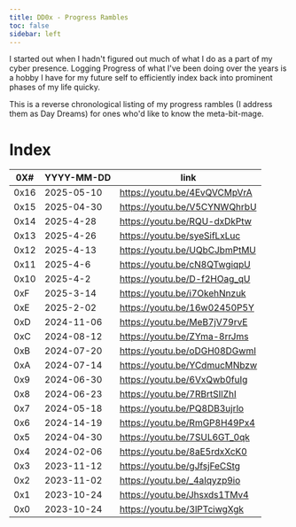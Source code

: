 ```yaml
---
title: DD0x - Progress Rambles
toc: false
sidebar: left
---
```


I started out when I hadn't figured out much of what I do as a part of my cyber presence. Logging Progress of what I've been doing over the years is a hobby I have for my future self to efficiently index back into prominent phases of my life quicky.  

This is a reverse chronological listing of my progress rambles (I address them as Day Dreams) for ones who'd like to know the meta-bit-mage.

# Index

| 0X#  | YYYY-MM-DD | link                         |
|------|------------|------------------------------|
| 0x16 | 2025-05-10 | https://youtu.be/4EvQVCMpVrA |
| 0x15 | 2025-04-30 | https://youtu.be/V5CYNWQhrbU |
| 0x14 | 2025-4-28  | https://youtu.be/RQU-dxDkPtw |
| 0x13 | 2025-4-26  | https://youtu.be/syeSifLxLuc |
| 0x12 | 2025-4-13  | https://youtu.be/UQbCJbmPtMU |
| 0x11 | 2025-4-6   | https://youtu.be/cN8QTwgiqpU |
| 0x10 | 2025-4-2   | https://youtu.be/D-f2HOag_qU |
| 0xF  | 2025-3-14  | https://youtu.be/i7OkehNnzuk |
| 0xE  | 2025-2-02  | https://youtu.be/16w02450P5Y |
| 0xD  | 2024-11-06 | https://youtu.be/MeB7jV79rvE |
| 0xC  | 2024-08-12 | https://youtu.be/ZYma-8rrJms |
| 0xB  | 2024-07-20 | https://youtu.be/oDGH08DGwmI |
| 0xA  | 2024-07-14 | https://youtu.be/YCdmucMNbzw |
| 0x9  | 2024-06-30 | https://youtu.be/6VxQwb0fuIg |
| 0x8  | 2024-06-23 | https://youtu.be/7RBrtSIlZhI |
| 0x7  | 2024-05-18 | https://youtu.be/PQ8DB3ujrlo |
| 0x6  | 2024-14-19 | https://youtu.be/RmGP8H49Px4 |
| 0x5  | 2024-04-30 | https://youtu.be/7SUL6GT_0qk |
| 0x4  | 2024-02-06 | https://youtu.be/8aE5rdxXcK0 |
| 0x3  | 2023-11-12 | https://youtu.be/gJfsjFeCStg |
| 0x2  | 2023-11-02 | https://youtu.be/_4aIqyzp9io |
| 0x1  | 2023-10-24 | https://youtu.be/Jhsxds1TMv4 |
| 0x0  | 2023-10-24 | https://youtu.be/3lPTciwgXgk |



